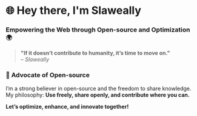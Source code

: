 # 🌐 Hey there, I'm **Slaweally**

### Empowering the Web through Open-source and Optimization 🌍

> **"If it doesn’t contribute to humanity, it’s time to move on."**  
> – *Slaweally*


### 🌱 **Advocate of Open-source**

I’m a strong believer in open-source and the freedom to share knowledge. My philosophy: **Use freely, share openly, and contribute where you can.**

**Let’s optimize, enhance, and innovate together!**
